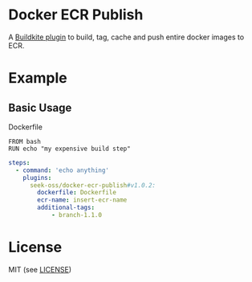 # Docker ECR Publish

A [Buildkite plugin](https://buildkite.com/docs/agent/v3/plugins) to build, tag, cache and push entire docker images to ECR.

# Example

## Basic Usage

Dockerfile
```
FROM bash
RUN echo "my expensive build step"
```

```yml
steps:
  - command: 'echo anything'
    plugins:
      seek-oss/docker-ecr-publish#v1.0.2:
        dockerfile: Dockerfile
        ecr-name: insert-ecr-name
        additional-tags:
            - branch-1.1.0
```

# License

MIT (see [LICENSE](LICENSE))
